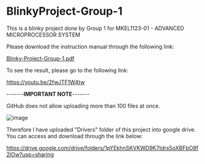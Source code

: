 # BlinkyProject-Group-1
This is a blinky project done by Group 1 for MKEL1123-01 - ADVANCED MICROPROCESSOR SYSTEM

Please download the instruction manual through the following link:

[Blinky-Project-Group-1.pdf](https://github.com/Hardwarics/BlinkyProject-Group-1/files/7710217/Blinky-Project-Group-1.pdf)

To see the result, please go to the following link:

https://youtu.be/2fwJTF1W4tw


-------**IMPORTANT NOTE**-------

GitHub does not allow uploading more than 100 files at once. 

![image](https://user-images.githubusercontent.com/75583151/146652064-5bb790c3-9ea0-4b6e-9021-c5c89cfd819a.png)

Therefore I have uploaded "Drivers" folder of this project into google drive. You can access and download through the link below:

https://drive.google.com/drive/folders/1pYEkhnSKVKWD9K7tdrs5oXBFbO8f2lOw?usp=sharing

